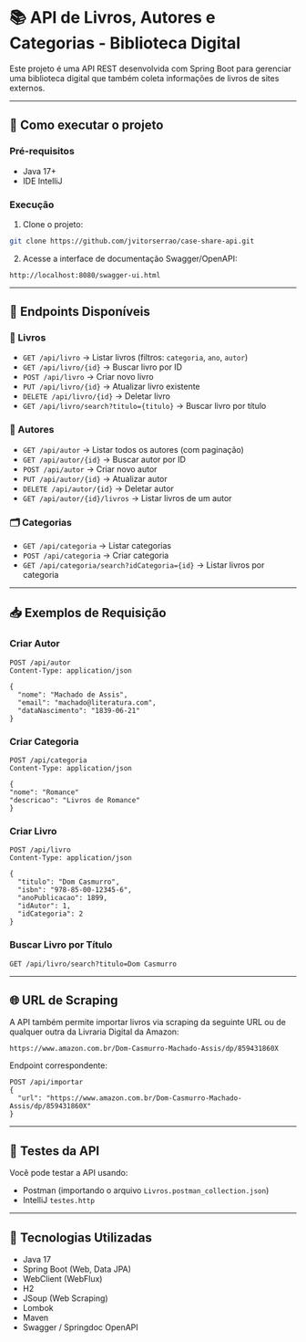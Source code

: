 # 📚 API de Livros, Autores e Categorias - Biblioteca Digital

Este projeto é uma API REST desenvolvida com Spring Boot para gerenciar uma biblioteca digital que também coleta informações de livros de sites externos.

---

## 🚀 Como executar o projeto

### Pré-requisitos

- Java 17+
- IDE IntelliJ

### Execução

1. Clone o projeto:

```bash
git clone https://github.com/jvitorserrao/case-share-api.git
```

2. Acesse a interface de documentação Swagger/OpenAPI:

```
http://localhost:8080/swagger-ui.html
```

---

## 📌 Endpoints Disponíveis

### 📖 Livros

- `GET /api/livro` → Listar livros (filtros: `categoria`, `ano`, `autor`)
- `GET /api/livro/{id}` → Buscar livro por ID
- `POST /api/livro` → Criar novo livro
- `PUT /api/livro/{id}` → Atualizar livro existente
- `DELETE /api/livro/{id}` → Deletar livro
- `GET /api/livro/search?titulo={titulo}` → Buscar livro por título

### 👤 Autores

- `GET /api/autor` → Listar todos os autores (com paginação)
- `GET /api/autor/{id}` → Buscar autor por ID
- `POST /api/autor` → Criar novo autor
- `PUT /api/autor/{id}` → Atualizar autor
- `DELETE /api/autor/{id}` → Deletar autor
- `GET /api/autor/{id}/livros` → Listar livros de um autor

### 🗂 Categorias

- `GET /api/categoria` → Listar categorias
- `POST /api/categoria` → Criar categoria
- `GET /api/categoria/search?idCategoria={id}` → Listar livros por categoria

---

## 📥 Exemplos de Requisição

### Criar Autor

```http
POST /api/autor
Content-Type: application/json

{
  "nome": "Machado de Assis",
  "email": "machado@literatura.com",
  "dataNascimento": "1839-06-21"
}
```

### Criar Categoria

```http
POST /api/categoria
Content-Type: application/json

{
"nome": "Romance"
"descricao": "Livros de Romance"
}
```

### Criar Livro

```http
POST /api/livro
Content-Type: application/json

{
  "titulo": "Dom Casmurro",
  "isbn": "978-85-00-12345-6",
  "anoPublicacao": 1899,
  "idAutor": 1,
  "idCategoria": 2
}
```

### Buscar Livro por Título

```http
GET /api/livro/search?titulo=Dom Casmurro
```

---

## 🌐 URL de Scraping

A API também permite importar livros via scraping da seguinte URL ou de qualquer outra da Livraria Digital da Amazon:

```
https://www.amazon.com.br/Dom-Casmurro-Machado-Assis/dp/859431860X
```

Endpoint correspondente:
```http
POST /api/importar
{
  "url": "https://www.amazon.com.br/Dom-Casmurro-Machado-Assis/dp/859431860X"
}
```

---

## 🧪 Testes da API

Você pode testar a API usando:

- Postman (importando o arquivo `Livros.postman_collection.json`)
- IntelliJ `testes.http`

---

## 🧰 Tecnologias Utilizadas

- Java 17
- Spring Boot (Web, Data JPA)
- WebClient (WebFlux)
- H2
- JSoup (Web Scraping)
- Lombok
- Maven
- Swagger / Springdoc OpenAPI
